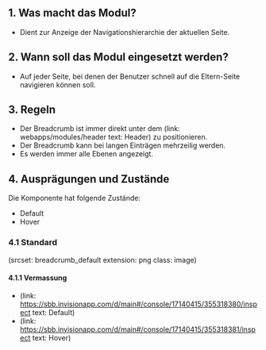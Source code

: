 ## 1. Was macht das Modul?
* Dient zur Anzeige der Navigationshierarchie der aktuellen Seite.

## 2. Wann soll das Modul eingesetzt werden? 
* Auf jeder Seite, bei denen der Benutzer schnell auf die Eltern-Seite navigieren können soll.

## 3. Regeln
* Der Breadcrumb ist immer direkt unter dem (link: webapps/modules/header text: Header) zu positionieren.
* Der Breadcrumb kann bei langen Einträgen mehrzeilig werden.
* Es werden immer alle Ebenen angezeigt.

## 4. Ausprägungen und Zustände 
Die Komponente hat folgende Zustände:
* Default
* Hover

### 4.1 Standard
(srcset: breadcrumb_default extension: png class: image)

#### 4.1.1 Vermassung
*   (link: https://sbb.invisionapp.com/d/main#/console/17140415/355318380/inspect text: Default)
*   (link: https://sbb.invisionapp.com/d/main#/console/17140415/355318381/inspect text: Hover)